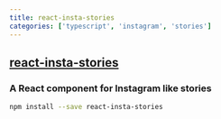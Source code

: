 ```yaml
---
title: react-insta-stories
categories: ['typescript', 'instagram', 'stories']
---
```

## [react-insta-stories](https://github.com/mohitk05/react-insta-stories)

### A React component for Instagram like stories


```bash
npm install --save react-insta-stories
```
